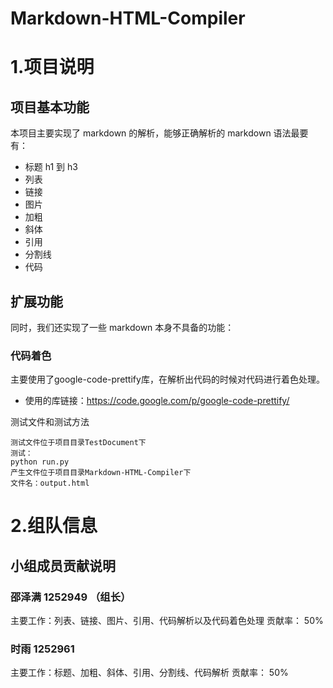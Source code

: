 Markdown-HTML-Compiler
======================
# 1.项目说明

## 项目基本功能

本项目主要实现了 markdown 的解析，能够正确解析的 markdown 语法最要有：

* 标题 h1 到 h3
* 列表
* 链接
* 图片
* 加粗
* 斜体
* 引用
* 分割线
* 代码


## 扩展功能

同时，我们还实现了一些 markdown 本身不具备的功能：

### 代码着色

主要使用了google-code-prettify库，在解析出代码的时候对代码进行着色处理。

* 使用的库链接：https://code.google.com/p/google-code-prettify/

测试文件和测试方法

```
测试文件位于项目目录TestDocument下
测试：
python run.py
产生文件位于项目目录Markdown-HTML-Compiler下
文件名：output.html
```


# 2.组队信息


## 小组成员贡献说明

### 邵泽满 1252949 （组长）<Nathan1994>
主要工作：列表、链接、图片、引用、代码解析以及代码着色处理
贡献率： 50%

### 时雨 1252961
主要工作：标题、加粗、斜体、引用、分割线、代码解析
贡献率： 50%
